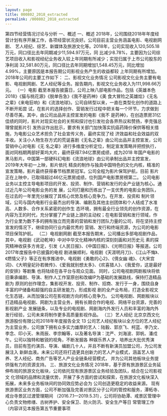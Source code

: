 ```yaml
---
layout: page
title: 000802_2018_extracted
permalink: /000802_2018_extracted
---
```


第四节经营情况讨论与分析
一、概述
一、概述
2018年，公司围绕2018年年度经营计划有序开展工作，各项经营状况良好。公司目前主营业务涵盖电影、电视剧网剧、
艺人经纪、综艺、新媒体及旅游文化等。2018年，公司实现收入120,505.18万元，同口径比去年同期减少11,594.97万元，同
比减少8.78%，主要因为公司综艺项目收入和影视经纪业务收入较上年同期有所减少；实现归属于上市公司股东的净利润
32,581.80万元，同口径比去年同期增加1,548.45万元，同比增加4.99%，主要原因是本报告期公司影视业务产生的收益都较
上年同期有所增加。
2018年公司的主要工作如下：
二、影视文化业务情况
公司影视文化业务主要有电影、电视剧网剧、艺人经纪等业务。报告期内，影视文化业务收入为111,998.66万元。
（一）电影
截至本报告披露日，公司上映八部电影作品，包括《英雄本色2018》《猫与桃花源》《脱单告急》《我不是药神》《美
食大冒险之英雄烩》《无名之辈》《来电狂响》和《流浪地球》。公司自转型以来，一直在类型化创作的道路上不断开拓尝
试，在影片的选择创作、营销发行过程中把关每一个环节，力求做到尽善尽美。其中，由公司出品并主控宣发的电影《我不
是药神》，在创造票房31亿佳绩的同时，影片对现实社会的关照和探讨也引发社会各界热议和赞扬，李克强总理曾就影片引
发热议作出批示，要求有关部门加快落实抗癌药降价保供等相关措施，为电影公众艺术担负了社会宣传义务，最终实现了经
济效益和社会效益的双丰收。关注小人物生存方式的荒诞喜剧《无名之辈》由公司出品并主控宣发，公司营销中心对电影《无
名之辈》进行多维度分析定位，制定宣发策略并把控执行，面对同档期两部好莱坞大片，最终获得7.94亿票房成绩，成为2018
年国产电影的黑马影片。中国第一部硬科幻电影《流浪地球》由公司承制出品并主控宣发，2019年大年初一上映，影片依托
精良的制作与独具中国特色的文化内核，精准的宣发策略，影片最终获得春节档票房冠军。公司全程为影片保驾护航，目前
影片正在上映中，已取得超过46亿元票房成绩，位列国产电影票房榜第二。
公司电影业务以主控主导电影项目的开发、投资、制作、营销和发行的全产业链为核心。通过近几年公司电影业务的发
展，公司打磨和历练出了一支优秀的电影业务团队，在过去的一年里充分展现了其核心优势及核心竞争力。在开发、投资和
制片领域，公司与国内电影行业最杰出的导演、编剧及其他主创团体和个人结成了水准高、人数多、合作关系紧密的创作生
态环境，拥有最全行业领先的创作资源，在内容为王的时代，充分掌握了产业链上游的主动权；在电影营销和发行领域，作
为行业里为数不多的拥有独立而完善的营销和发行团队力量的公司，将在坚持主控宣发的情况下，继续协同行业内最优秀的
营销、发行和终端资源，为公司的电影项目保驾护航。
（二）电视剧网剧
截至本报告期末，公司播出多部电视剧作品，其中，电视剧《武动乾坤》中对中华文化精神内核的深刻刻画和对历史元
素的探究精神收获多方肯定，引发《人民日报》、《中国日报》、《光明日报》等报道。公司2017年度报告中已披露的电视
剧进展顺利，电视剧《天涯明月刀》、《江山不悔》、《燃情父子》等正在有序推进中，电视剧《勇敢的心2》、《倩女幽
魂》、《大宋宫词》、《大明皇妃孙若微传》、《爱我就别想太多》、《欢喜猎人》、《我爱你，这是最好的安排》等剧集
也将陆续在各平台与观众见面。
同时，公司电视剧网剧板块将依旧秉承编剧、导演、制作人工作室原创和改编IP为基础的发展路线，保持打造精品剧为
原则的创作理念，集影视开发、投资、制作、招商、发行于一身，围绕自身丰富的IP储备和超强的自主研发能力，形成影视
剧的全产业布局，打造全影视文化生态链，从而加强公司在影视剧方向的核心竞争力。
公司电视剧、网剧板块以打造精品电视剧、网剧为主营业务，拥有长期合作的电视、网络平台资源，完善的影视剧产业
发展链条，以及专业的电视剧、网剧海内外发行人员和丰富的海内外发行经验，公司未来将制作更多高质量影视作品。
（三）艺人经纪
北京京西文化旅游股份有限公司2018年年度报告全文
13
公司艺人经纪板块以全方位的艺人经纪为主营业务，公司旗下拥有众多实力雄厚的艺人：陆毅、郭京飞、柯蓝、李乃文、
李念、印小天、朱雨辰、李宗翰等，以及著名导演：沈严、刘海波、郭帆、潘戍午。公司以独特和敏锐的视角，不断发掘各
种娱乐界人才，培养出大批优秀演员，目前有签约演员、导演、编剧几十人，并且不断有新演员加盟公司，为公司发展注入
新鲜血液。未来公司还将打造更具创新力的艺人产业模式，涵盖艺人培养、艺人经纪、商务广告等艺人产业全链条经营模式，
并为公司其他板块业务提供强有力的资源支持。
三、旅游文化业务情况
2018年，基于原有旅游景区业务延伸布局的旅游文化板块，公司依托现有旅游景区业务经验及团队，结合在公司影视文
化领域的品牌和流量优势，开展了多方面的尝试和探索，在旅游文化板块深入拓展，未来多业务板块间的协同效应势必会为
公司创造更稳定的收益来源。
现有旅游景区业务方面，公司不断加强及完善对景区分子公司的管控和服务，潭柘寺、戒台寺景区过渡管理期间
（2016.7.1—2019.5.31），公司将协助潭、戒景区管理中心负责文物修缮、古树养护、安全保卫、防火防汛、安全生产等日
常管理工作（内容详见本报告第五节重要事项